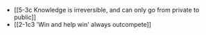 - [[5-3c Knowledge is irreversible, and can only go from private to public]]
- [[2-1c3 'Win and help win' always outcompete]]
